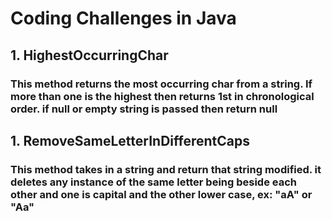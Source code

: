 # Coding Challenges in Java

## 1. HighestOccurringChar	
### This method returns the most occurring char from a string. If more than one is the highest then returns 1st in chronological order. if null or empty string is passed then return null

## 1. RemoveSameLetterInDifferentCaps	
### This method takes in a string and return that string modified. it deletes any instance of the same letter being beside each other and one is capital and the other lower case, ex: "aA" or "Aa"
